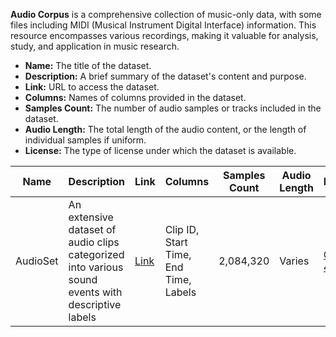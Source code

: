 **Audio Corpus** is a comprehensive collection of music-only data, with some files including MIDI (Musical Instrument Digital Interface) information. This resource encompasses various recordings, making it valuable for analysis, study, and application in music research.

- **Name:** The title of the dataset.
- **Description:** A brief summary of the dataset's content and purpose.
- **Link:** URL to access the dataset.
- **Columns:** Names of columns provided in the dataset.
- **Samples Count:** The number of audio samples or tracks included in the dataset.
- **Audio Length:** The total length of the audio content, or the length of individual samples if uniform.
- **License:** The type of license under which the dataset is available.

| **Name** | **Description** | **Link** | **Columns** | **Samples Count** | **Audio Length** | **License** |
|----------|------------------|----------|--------------|-------------------|------------------|-------------|
| AudioSet | An extensive dataset of audio clips categorized into various sound events with descriptive labels | [Link](https://research.google.com/audioset/) | Clip ID, Start Time, End Time, Labels | 2,084,320 | Varies | [CC BY 4.0](https://creativecommons.org/licenses/by/4.0/) |

